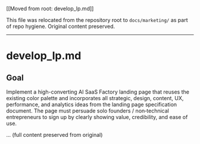 [[Moved from root: develop_lp.md]]

This file was relocated from the repository root to `docs/marketing/` as part of repo hygiene. Original content preserved.

---

# develop_lp.md

## Goal

Implement a high-converting AI SaaS Factory landing page that reuses the existing color palette and incorporates all strategic, design, content, UX, performance, and analytics ideas from the landing page specification document. The page must persuade solo founders / non‑technical entrepreneurs to sign up by clearly showing value, credibility, and ease of use.

... (full content preserved from original)


